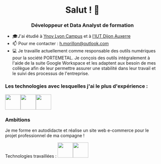 # <div align="center">Salut ! 👋</div>

### <div align="center">Développeur et Data Analyst de formation</div>

- 🎓J'ai étudié à [Ynov Lyon Campus](https://www.ynov.com/campus/lyon) et à [l'IUT Dijon Auxerre](https://iutdijon.u-bourgogne.fr/www/)
- 📫 Pour me contacter : h.morillon@outlook.com
- 💻 Je travaille actuellement comme responsable des outils numériques pour la société PORTEMETAL. Je conçois des outils intégralement à l'aide de la suite Google Workspace et les adaptent aux besoin de mes collègue afin de leur permettre assurer une stabilité dans leur travail et le suivi des processus de l'entreprise. 
  
### Les technologies avec lesquelles j'ai le plus d'expérience :
<img src="https://upload.wikimedia.org/wikipedia/commons/thumb/3/34/Microsoft_Office_Excel_%282019%E2%80%93present%29.svg/640px-Microsoft_Office_Excel_%282019%E2%80%93present%29.svg.png" height="50"/><img src="https://seeklogo.com/images/C/c-sharp-c-logo-02F17714BA-seeklogo.com.png" height="50"/><img src="https://www.python.org/static/img/python-logo.png" height="50">

### Ambitions

Je me forme en autodidacte et réalise un site web e-commerce pour le projet professionnel de ma compagne !

Technologies travaillées  : <img src="https://icon.icepanel.io/Technology/svg/Vue.js.svg" height="50"><img src="https://icon.icepanel.io/Technology/svg/JavaScript.svg" height="50">
